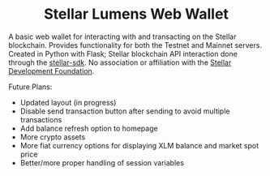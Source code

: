 <h1 align="center"> Stellar Lumens Web Wallet </h1>

A basic web wallet for interacting with and transacting on the Stellar blockchain. Provides functionality for both the Testnet and Mainnet servers. Created in Python with Flask; Stellar blockchain API interaction done through the <a href="https://stellar-sdk.readthedocs.io/en/latest/index.html">stellar-sdk</a>. No association or affiliation with the <a href ="https://www.stellar.org/">Stellar Development Foundation</a>.

Future Plans:
- Updated layout (in progress)
- Disable send transaction button after sending to avoid multiple transactions
- Add balance refresh option to homepage
- More crypto assets
- More fiat currency options for displaying XLM balance and market spot price
- Better/more proper handling of session variables
